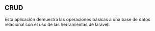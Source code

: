 ## CRUD
Esta aplicación demuestra las operaciones básicas a una base de datos relacional con el uso de las herramientas de laravel.
